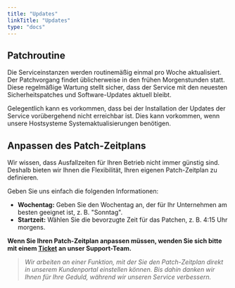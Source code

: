 ```yaml
---
title: "Updates"
linkTitle: "Updates"
type: "docs"
---
```


## Patchroutine

Die Serviceinstanzen werden routinemäßig einmal pro Woche aktualisiert. Der Patchvorgang findet üblicherweise in den frühen Morgenstunden statt. Diese regelmäßige Wartung stellt sicher, dass der Service mit den neuesten Sicherheitspatches und Software-Updates aktuell bleibt.

Gelegentlich kann es vorkommen, dass bei der Installation der Updates der Service vorübergehend nicht erreichbar ist. Dies kann vorkommen, wenn unsere Hostsysteme Systemaktualisierungen benötigen.

## Anpassen des Patch-Zeitplans

Wir wissen, dass Ausfallzeiten für Ihren Betrieb nicht immer günstig sind. Deshalb bieten wir Ihnen die Flexibilität, Ihren eigenen Patch-Zeitplan zu definieren.

Geben Sie uns einfach die folgenden Informationen:

- **Wochentag:** Geben Sie den Wochentag an, der für Ihr Unternehmen am besten geeignet ist, z. B. "Sonntag".
- **Startzeit:** Wählen Sie die bevorzugte Zeit für das Patchen, z. B. 4:15 Uhr morgens.

**Wenn Sie Ihren Patch-Zeitplan anpassen müssen, wenden Sie sich bitte mit einem [Ticket](https://customerservice.plusserver.com/support/ticket-create) an unser Support-Team.**

> *Wir arbeiten an einer Funktion, mit der Sie den Patch-Zeitplan direkt in unserem Kundenportal einstellen können. Bis dahin danken wir Ihnen für Ihre Geduld, während wir unseren Service verbessern.*

